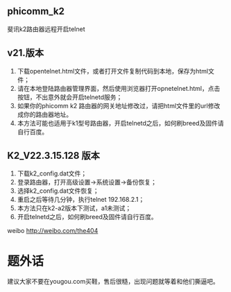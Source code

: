 ##  phicomm_k2

斐讯k2路由器远程开启telnet
## v21.版本
1. 下载opentelnet.html文件，或者打开文件复制代码到本地，保存为html文件；
2. 请在本地登陆路由器管理界面，然后使用浏览器打开opnetelnet.html，点击按钮，不出意外就会开启telnetd服务；
3. 如果你的phicomm k2 路由器的网关地址修改过，请把html文件里的url修改成你的路由器地址。
4. 本方法可能也适用于k1型号路由器，开启telnetd之后，如何刷breed及固件请自行百度。


## K2_V22.3.15.128 版本
1. 下载k2_config.dat文件；
2. 登录路由器，打开高级设置->系统设置->备份恢复；
3. 选择k2_config.dat文件恢复；
4. 重启之后等待几分钟，执行telnet 192.168.2.1；
5. 本方法只在k2-a2版本下测试，a1未测试；
6. 开启telnetd之后，如何刷breed及固件请自行百度。

weibo http://weibo.com/the404
	
# 题外话
建议大家不要在yougou.com买鞋，售后很糙，出现问题就等着和他们撕逼吧。


